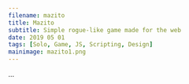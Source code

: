 ```yaml
---
filename: mazito
title: Mazito
subtitle: Simple rogue-like game made for the web
date: 2019 05 01
tags: [Solo, Game, JS, Scripting, Design]
mainimage: mazito1.png
---
```


...
